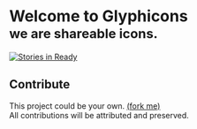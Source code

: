 # Welcome to Glyphicons <br/><small>we are shareable icons.</small>
[![Stories in Ready](https://badge.waffle.io/wurde/glyphicons.svg?label=ready&title=Ready)](http://waffle.io/wurde/glyphicons)

## Contribute

This project could be your own. [(fork me)](https://github.com/wurde/glyphicons/fork)<br/>
All contributions will be attributed and preserved.
